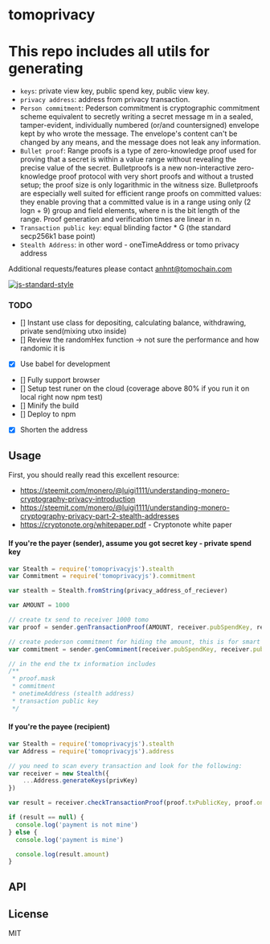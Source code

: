 tomoprivacy
=======
# This repo includes all utils for generating
- `keys`: private view key, public spend key, public view key.
- `privacy address`: address from privacy transaction.
- `Person commitment`: Pederson commitment is cryptographic commitment scheme equivalent to secretly writing a secret message m in a sealed, tamper-evident, individually numbered (or/and countersigned) envelope kept by who wrote the message. The envelope's content can't be changed by any means, and the message does not leak any information.
- `Bullet proof`: Range proofs is a type of zero-knowledge proof used for proving that a secret is within a value range without revealing the precise value of the secret. Bulletproofs is a new non-interactive zero-knowledge proof protocol with very short proofs and without a trusted setup; the proof size is only logarithmic in the witness size. Bulletproofs are especially well suited for efficient range proofs on committed values: they enable proving that a committed value is in a range using only (2 logn + 9) group and field elements, where n is the bit length of the range. Proof generation and verification times are linear in n.
- `Transaction public key`: equal blinding factor * G (the standard secp256k1 base point)
- `Stealth Address`: in other word - oneTimeAddress or tomo privacy address


Additional requests/features please contact anhnt@tomochain.com

[![js-standard-style](https://raw.githubusercontent.com/feross/standard/master/badge.png)](https://github.com/feross/standard)

### TODO
- [] Instant use class for depositing, calculating balance, withdrawing, private send(mixing utxo inside)
- [] Review the randomHex function -> not sure the performance and how randomic it is
- [x] Use babel for development
- [] Fully support browser 
- [] Setup test runer on the cloud (coverage above 80% if you run it on local right now npm test)
- [] Minify the build
- [] Deploy to npm
- [x] Shorten the address

Usage
-----

First, you should really read this excellent resource:
- https://steemit.com/monero/@luigi1111/understanding-monero-cryptography-privacy-introduction
- https://steemit.com/monero/@luigi1111/understanding-monero-cryptography-privacy-part-2-stealth-addresses
- https://cryptonote.org/whitepaper.pdf - Cryptonote white paper

#### If you're the payer (sender), assume you got secret key - private spend key

```js
var Stealth = require('tomoprivacyjs').stealth
var Commitment = require('tomoprivacyjs').commitment

var stealth = Stealth.fromString(privacy_address_of_reciever)

var AMOUNT = 1000

// create tx send to receiver 1000 tomo
var proof = sender.genTransactionProof(AMOUNT, receiver.pubSpendKey, receiver.pubViewKey) // this 

// create pederson commitment for hiding the amount, this is for smart contract checking our spend is not larger than balance
var commitment = sender.genCommiment(receiver.pubSpendKey, receiver.pubViewKey) // this

// in the end the tx information includes
/**
 * proof.mask
 * commitment
 * onetimeAddress (stealth address)
 * transaction public key
 */

```

#### If you're the payee (recipient)

```js
var Stealth = require('tomoprivacyjs').stealth
var Address = require('tomoprivacyjs').address

// you need to scan every transaction and look for the following:
var receiver = new Stealth({
    ...Address.generateKeys(privKey)
})

var result = receiver.checkTransactionProof(proof.txPublicKey, proof.onetimeAddress, proof.mask)

if (result == null) {
  console.log('payment is not mine')
} else {
  console.log('payment is mine')

  console.log(result.amount)
}
```

API
---

License
-------

MIT
